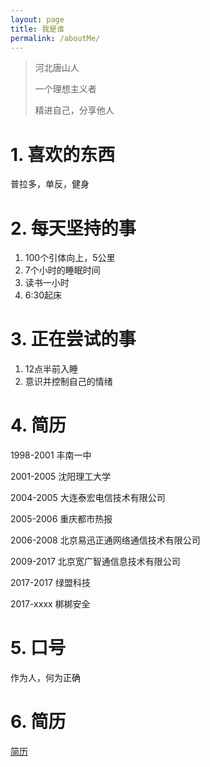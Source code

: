 ```yaml
---
layout: page
title: 我是谁
permalink: /aboutMe/
---
```



> 河北唐山人
>
> 一个理想主义者
>
> 精进自己，分享他人

# 1. 喜欢的东西
普拉多，单反，健身

# 2. 每天坚持的事

1. 100个引体向上，5公里
2. 7个小时的睡眠时间
3. 读书一小时
4. 6:30起床

# 3. 正在尝试的事

1. 12点半前入睡
2. 意识并控制自己的情绪

# 4. 简历

1998-2001 丰南一中

2001-2005 沈阳理工大学

2004-2005 大连泰宏电信技术有限公司

2005-2006 重庆都市热报

2006-2008 北京易迅正通网络通信技术有限公司

2009-2017 北京宽广智通信息技术有限公司

2017-2017 绿盟科技

2017-xxxx 梆梆安全

# 5. 口号

作为人，何为正确

# 6. 简历
[简历](resume_zhaogj.pdf)